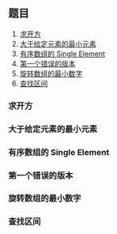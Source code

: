 ## 题目
1. <a href="#1">求开方</a>
2. <a href="#2">大于给定元素的最小元素</a>
3. <a href="#3">有序数组的 Single Element</a>
4. <a href="#4">第一个错误的版本</a>
5. <a href="#5">旋转数组的最小数字</a>
6. <a href="#6">查找区间</a>

<h3 id="1">求开方</h3>

<h3 id="2">大于给定元素的最小元素</h3>

<h3 id="3">有序数组的 Single Element</h3>

<h3 id="4">第一个错误的版本</h3>

<h3 id="5">旋转数组的最小数字</h3>

<h3 id="6">查找区间</h3>

